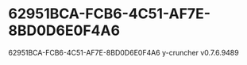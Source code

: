 # 62951BCA-FCB6-4C51-AF7E-8BD0D6E0F4A6
62951BCA-FCB6-4C51-AF7E-8BD0D6E0F4A6  y-cruncher v0.7.6.9489
